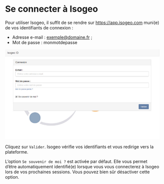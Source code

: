 # Se connecter à Isogeo

Pour utiliser Isogeo, il suffit de se rendre sur https://app.isogeo.com muni(e) de vos identifiants de connexion :

* Adresse e-mail : exemple@domaine.fr ;
* Mot de passe : monmotdepasse

![Page d'authentification](../images/ID_connexion.png "Page de connexion à la plateforme Isogeo")

Cliquez sur `Valider`.
Isogeo vérifie vos identifiants et vous redirige vers la plateforme.

L’option `Se souvenir de moi ?` est activée par défaut. Elle vous permet d’être automatiquement identifié(e) lorsque vous vous connecterez à Isogeo lors de vos prochaines sessions. Vous pouvez bien sûr désactiver cette option.
